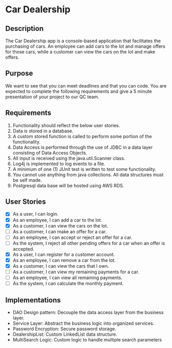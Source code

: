 # Car Dealership

## Description

The Car Dealership app is a console-based application that facilitates the purchasing of cars. An employee can add cars to the lot and manage offers for those cars, while a customer can view the cars on the lot and make offers.

## Purpose

We want to see that you can meet deadlines and that you can code. You are expected to complete the following requirements and give a 5 minute presentation of your project to our QC team.

## Requirements
1. Functionality should reflect the below user stories.
2. Data is stored in a database.
3. A custom stored function is called to perform some portion of the functionality.
4. Data Access is performed through the use of JDBC in a data layer consisting of Data Access Objects.
5. All input is received using the java.util.Scanner class.
6. Log4j is implemented to log events to a file.
7. A minimum of one (1) JUnit test is written to test some functionality.
8. You cannot use anything from java collections. All data structures must be self made.
9. Postgresql data base will be hosted using AWS RDS.


## User Stories

- [x] As a user, I can login.
- [x] As an employee, I can add a car to the lot.
- [x] As a customer, I can view the cars on the lot.
- [ ] As a customer, I can make an offer for a car.
- [ ] As an employee, I can accept or reject an offer for a car.
- [ ] As the system, I reject all other pending offers for a car when an offer is accepted.
- [x] As a user, I can register for a customer account.
- [x] As an employee, I can remove a car from the lot.
- [x] As a customer, I can view the cars that I own.
- [ ] As a customer, I can view my remaining payments for a car.
- [ ] As an employee, I can view all remaining payments.
- [ ] As the system, I can calculate the monthly payment.

## Implementations
* DAO Design pattern:  Decouple the data access layer from the business layer.
* Service Layer: Abstract the business logic into organized services.
* Password Encryption: Secure password storage.
* DealershipList: Custom LinkedList data structure.
* MultiSearch Logic: Custom logic to handle multiple search parameters